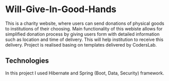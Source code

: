 # Will-Give-In-Good-Hands
This is a charity website, where users can send donations of physical goods to institutions of their choosing. 
Main functionality of this webiste allows for simplified donation process by giving users form with detailed information such as location and time of delivery. This will help institution to receive this delivery.
Project is realised basing on templates delivered by CodersLab.

## Technologies
In this project I used Hibernate and Spring (Boot, Data, Security) framework.
